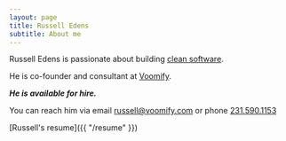 ```yaml
---
layout: page
title: Russell Edens
subtitle: About me
---                 
```

Russell Edens is passionate about building [clean software](http://www.voomify.io/2016-06-21-clean-software).

He is co-founder and consultant at [Voomify](http://voomify.io).

***He is available for hire.***

You can reach him via email [russell@voomify.com](mailto:hireus@voomify.com) or phone [231.590.1153](tel:12315901153)

[Russell's resume]({{ "/resume" }})
